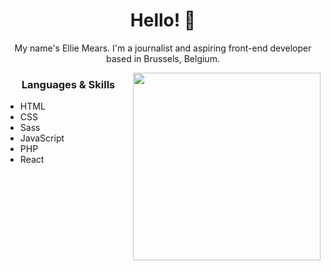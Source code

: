 <h1 align="center"> Hello! 👋 </h1>
<p align="center"> My name's Ellie Mears. I'm a journalist and aspiring front-end developer based in Brussels, Belgium.</p>
<img align="right" src="https://meicien.github.io/images-repo/Ellie.svg" height="300" width="300">
<h3 align="center"> Languages & Skills </h3>

- HTML
- CSS
- Sass
- JavaScript
- PHP
- React

